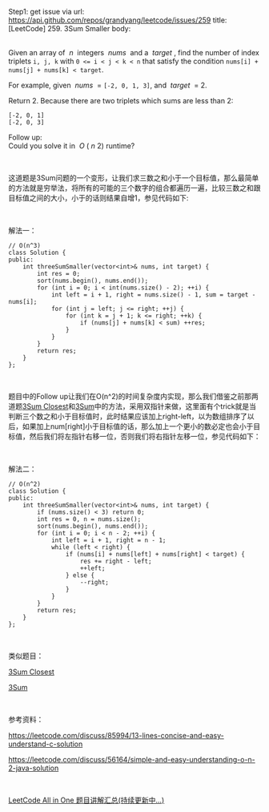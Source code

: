 Step1: get issue via url: https://api.github.com/repos/grandyang/leetcode/issues/259 
 title:[LeetCode] 259. 3Sum Smaller 
 body:  
  

Given an array of  _n_  integers  _nums_  and a  _target_ , find the number of index triplets `i, j, k` with `0 <= i < j < k < n` that satisfy the condition `nums[i] + nums[j] + nums[k] < target`.

For example, given  _nums_  = `[-2, 0, 1, 3]`, and  _target_  = 2.

Return 2. Because there are two triplets which sums are less than 2:
    
    
    [-2, 0, 1]
    [-2, 0, 3]
    

Follow up:  
Could you solve it in  _O_ ( _n_ 2) runtime?

 

这道题是3Sum问题的一个变形，让我们求三数之和小于一个目标值，那么最简单的方法就是穷举法，将所有的可能的三个数字的组合都遍历一遍，比较三数之和跟目标值之间的大小，小于的话则结果自增1，参见代码如下:

 

解法一：
    
    
    // O(n^3)
    class Solution {
    public:
        int threeSumSmaller(vector<int>& nums, int target) {
            int res = 0;
            sort(nums.begin(), nums.end());
            for (int i = 0; i < int(nums.size() - 2); ++i) {
                int left = i + 1, right = nums.size() - 1, sum = target - nums[i];
                for (int j = left; j <= right; ++j) {
                    for (int k = j + 1; k <= right; ++k) {
                        if (nums[j] + nums[k] < sum) ++res;
                    }
                }
            }
            return res;
        }
    };

 

题目中的Follow up让我们在O(n^2)的时间复杂度内实现，那么我们借鉴之前那两道题[3Sum Closest](http://www.cnblogs.com/grandyang/p/4510984.html)和[3Sum](http://www.cnblogs.com/grandyang/p/4481576.html)中的方法，采用双指针来做，这里面有个trick就是当判断三个数之和小于目标值时，此时结果应该加上right-left，以为数组排序了以后，如果加上num[right]小于目标值的话，那么加上一个更小的数必定也会小于目标值，然后我们将左指针右移一位，否则我们将右指针左移一位，参见代码如下：

 

解法二：
    
    
    // O(n^2)
    class Solution {
    public:
        int threeSumSmaller(vector<int>& nums, int target) {
            if (nums.size() < 3) return 0;
            int res = 0, n = nums.size();
            sort(nums.begin(), nums.end());
            for (int i = 0; i < n - 2; ++i) {
                int left = i + 1, right = n - 1;
                while (left < right) {
                    if (nums[i] + nums[left] + nums[right] < target) {
                        res += right - left;
                        ++left;
                    } else {
                        --right;
                    }
                }
            }
            return res;
        }
    };

 

类似题目：

[3Sum Closest](http://www.cnblogs.com/grandyang/p/4510984.html)

[3Sum](http://www.cnblogs.com/grandyang/p/4481576.html)

 

参考资料：

<https://leetcode.com/discuss/85994/13-lines-concise-and-easy-understand-c-solution>

<https://leetcode.com/discuss/56164/simple-and-easy-understanding-o-n-2-java-solution>

 

[LeetCode All in One 题目讲解汇总(持续更新中...)](http://www.cnblogs.com/grandyang/p/4606334.html)
